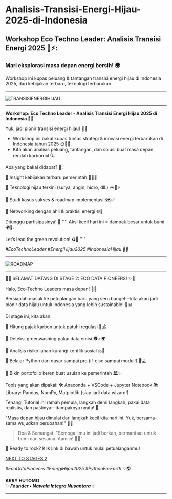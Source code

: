 # Analisis-Transisi-Energi-Hijau-2025-di-Indonesia
## Workshop Eco Techno Leader: Analisis Transisi Energi 2025 🌱⚡:

### Mari eksplorasi masa depan energi bersih! 🌍 

Workshop ini kupas peluang &amp; tantangan transisi energi hijau di Indonesia 2025, dari kebijakan terbaru, teknologi terbarukan


---
![TRANSISIENERGIHIJAU](https://github.com/arry-hutomo/Analisis-Transisi-Energi-Hijau-2025-di-Indonesia/blob/main/TRANSISI%20ENERGI%20HIJAU.png)

---

**Workshop: Eco Techno Leader - Analisis Transisi Energi Hijau 2025 di Indonesia 🌱💡**

Yuk, jadi pionir transisi energi hijau! 🚀✨ 
- Workshop ini bakal kupas tuntas strategi & inovasi energi terbarukan di Indonesia tahun 2025 🌞🌊💨. 
- Kita akan analisis peluang, tantangan, dan solusi buat masa depan rendah karbon 📊🔍.

Apa yang bakal didapat? 🎁:

🔸 Insight kebijakan terbaru pemerintah 📜🇮🇩

🔸 Teknologi hijau terkini (surya, angin, hidro, dll.) ☀️🍃⚡

🔸 Studi kasus sukses & roadmap implementasi 🗺️✅

🔸 Networking dengan ahli & praktisi energi 🌐🤝

Ditunggu partisipasinya! 🎉 
''''
Aksi kecil hari ini = dampak besar untuk bumi 🌍💚. 

Let’s lead the green revolution! ♻️🚀
''''

_#EcoTechnoLeader #EnergiHijau2025 #IndonesiaHijau 🌿✨_

---

![ROADMAP](https://github.com/arry-hutomo/Analisis-Transisi-Energi-Hijau-2025-di-Indonesia/blob/main/ROADMAP.png)

---
🌟✨ SELAMAT DATANG DI STAGE 2: ECO DATA PIONEERS! ✨🌟

Halo, Eco-Techno Leaders masa depan! 🎉🌱 

Bersiaplah masuk ke petualangan baru yang seru banget—kita akan jadi pionir data hijau untuk Indonesia yang lebih sustainable! 💚📊

Di stage ini, kita akan:

🔹 Hitung pajak karbon untuk patuhi regulasi 📜💰

🔹 Deteksi greenwashing pakai data emisi 🕵️♂️🌍

🔹 Analisis risiko lahan kurangi konflik sosial ⚖️🚜

🔹 Belajar Python dari dasar sampai pro (if-else sampai modul!) 🐍💻

🔹 Bikin portofolio keren buat usulan ke pemerintah 🏛️✨

Tools yang akan dipakai:
🛠️ Anaconda + VSCode + Jupyter Notebook
📚 Library: Pandas, NumPy, Matplotlib (siap jadi data wizard!)

Tenang! Tutorial ini ramah pemula, langkah demi langkah, pakai data realistis, dan pastinya—dampaknya nyata! 🚀

"Masa depan hijau dimulai dari langkah kecil kita hari ini. Yuk, bersama-sama wujudkan perubahan!" 🌿🙌

> Doa & Semangat:
> "Semoga ilmu ini jadi berkah, bermanfaat untuk bumi dan sesama. 
> Aamiin! 🤲✨"


📌 Ready to rock? Klik link di bawah untuk mulai petualanganmu!

[NEXT TO STAGES 2](https://arry-hutomo.github.io/Analisis-Transisi-Energi-Hijau-2025-di-Indonesia/)

_#EcoDataPioneers #EnergiHijau2025 #PythonForEarth 💡🌎_


**ARRY HUTOMO**  
✨ _**Founder • Nawala Integra Nusantara**_ ✨  

---

